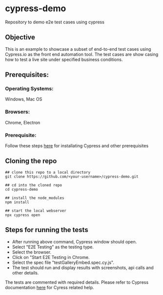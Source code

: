 # cypress-demo
Repository to demo e2e test cases using cypress

## Objective
This is an example to showcase a subset of end-to-end test cases using Cypress.io as the front end automation tool. The test cases are show casing how to test a live site under specified business conditions.

## Prerequisites:
### Operating Systems:
Windows, Mac OS
### Browsers:
Chrome, Electron
### Prerequisite:
Follow these steps [here](https://docs.cypress.io/guides/getting-started/installing-cypress) for installating Cypress and other prerequisites

## Cloning the repo
```
## clone this repo to a local directory
git clone https://github.com/<your-username>/cypress-demo.git

## cd into the cloned repo
cd cypress-demo

## install the node_modules
npm install

## start the local webserver
npx cypress open
```

## Steps for running the tests
- After running above command, Cypress window should open.
- Select "E2E Testing" as the testing type.
- Select the browser.
- Click on "Start E2E Testing in Chrome.
- Select the spec file "testGalleryEmbed.spec.cy.js".
- The test should run and display results with screenshots, api calls and other details.

The tests are commented with required details. Please refer to Cypress documentation [here](https://docs.cypress.io/api/commands/get) for Cyress related help.

